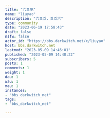 ```yaml
---
title: "六爻吧" 
name: "liuyao"
description: "六爻爻，爻爻六"
type: community
date: "2023-06-19 17:58:43"
draft: false
nsfw: false
actor_id: "https://bbs.darkwitch.net/c/liuyao"
host: bbs.darkwitch.net
lastmod: "2023-05-09 14:46:01"
published: "2023-05-09 14:40:22"
subscribers: 5
posts: 1
comments: 1
weight: 1
dau: 1
wau: 1
mau: 1
instances:
- "bbs_darkwitch_net"
tags: 
- "bbs_darkwitch_net"

---
```

